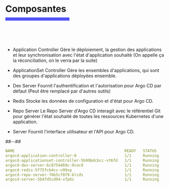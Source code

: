 <!-- .slide: class="transition bg-pink" -->

<h1 style="margin-bottom: 10px"> Composantes </h1>
<div style="width: 200px; height: 10px; background-color: #5155f9"></div>
<br>
<!-- .slide: class="two-column" -->

<br>
<br>
<br>

- Application Controller
  Gère le déploiement, la gestion des applications et leur synchronisation avec l'état d'application souhaité (On appelle ça la réconciliation, on le verra par la suite)

- ApplicationSet Controller
  Gère les ensembles d'applications, qui sont des groupes d'applications déployées ensemble.

- Dex Server
  Fournit l'authentification et l'autorisation pour Argo CD par défaut (Peut être remplacé par d'autres outils)

- Redis
  Stocke les données de configuration et d'état pour Argo CD.

- Repo Server
  Le Repo Server d'Argo CD interagit avec le référentiel Git pour générer l'état souhaité de toutes les ressources Kubernetes d'une application.

- Server
  Fournit l'interface utilisateur et l'API pour Argo CD.


##--##

```yaml
NAME                                                READY   STATUS   
argocd-application-controller-0                     1/1     Running  
argocd-applicationset-controller-5b99bdcbcc-vt6fd   1/1     Running  
argocd-dex-server-6c8754469c-9cnc9                  1/1     Running   
argocd-redis-5f75fcb4cc-v99sp                       1/1     Running  
argocd-repo-server-76b5cf8f9-blcds                  1/1     Running  
argocd-server-5b4fd5cd94-vfp6z                      1/1     Running  
```

<br>
<br>
<br>
<br>
